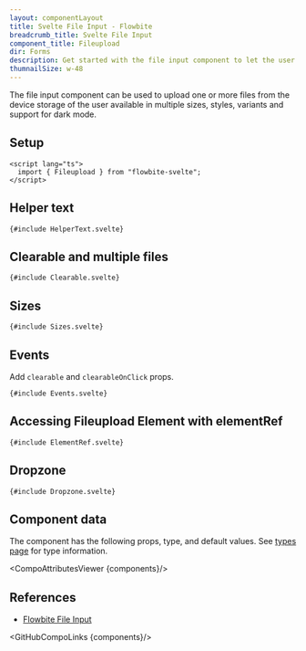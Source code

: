 ```yaml
---
layout: componentLayout
title: Svelte File Input - Flowbite
breadcrumb_title: Svelte File Input
component_title: Fileupload
dir: Forms
description: Get started with the file input component to let the user to upload one or more files from their device storage based on multiple styles and sizes
thumnailSize: w-48
---
```


<script lang="ts">
  import { CompoAttributesViewer,  GitHubCompoLinks, toKebabCase } from '../../utils'
  const components = 'Fileupload'
</script>

The file input component can be used to upload one or more files from the device storage of the user available in multiple sizes, styles, variants and support for dark mode.

## Setup

```svelte example hideOutput
<script lang="ts">
  import { Fileupload } from "flowbite-svelte";
</script>
```

## Helper text

```svelte example
{#include HelperText.svelte}
```

## Clearable and multiple files

```svelte example
{#include Clearable.svelte}
```

## Sizes

```svelte example
{#include Sizes.svelte}
```

## Events

Add `clearable` and `clearableOnClick` props.

```svelte example
{#include Events.svelte}
```

## Accessing Fileupload Element with elementRef

```svelte example
{#include ElementRef.svelte}
```

## Dropzone

```svelte example
{#include Dropzone.svelte}
```

## Component data

The component has the following props, type, and default values. See [types page](/docs/pages/typescript) for type information.

<CompoAttributesViewer {components}/>

## References

- [Flowbite File Input](https://flowbite.com/docs/forms/file-input/)

<GitHubCompoLinks {components}/>
